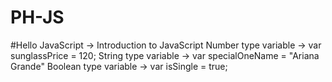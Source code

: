 # PH-JS

#Hello JavaScript -> Introduction to JavaScript
    Number type variable -> var sunglassPrice = 120;
    String type variable -> var specialOneName = "Ariana Grande"
    Boolean type variable -> var isSingle = true;
  
